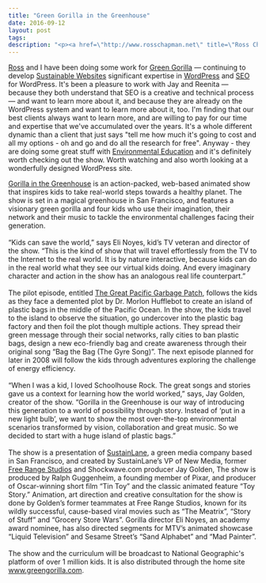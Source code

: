 ```yaml
---
title: "Green Gorilla in the Greenhouse"
date: 2016-09-12
layout: post
tags: 
description: "<p><a href=\"http://www.rosschapman.net\" title=\"Ross Chapman\">Ross</a> and I have been doing some work for <a href=\"http://greengorilla.com\" title=\"Green Gorilla\">Green Gorilla</a> &#8212; continuing to develop <a href=\"http://www.sustainablewebsites.com\" title=\"Green Web Hosting\">Sustainable Websites</a> significant expertise in <a href=\"http://www.wordpress.org\" title=\"a blogging platform that can be used as a content management system\">WordPress</a> and <a href=\"http://ma.gnolia.com/people/ivanoats/tags/seo\" title=\"Search Engine Optimization Bookmarks\">SEO</a> for WordPress. It's been a pleasure to work with Jay and Reenita &#8212; because they both understand that SEO is a creative and technical process &#8212; and want to learn more about it, and because they are already on the WordPress system and want to learn more about it, too. I'm finding that our best clients always want to learn more, and are willing to pay for our time and expertise that we've accumulated over the years. It's a whole different dynamic than a client that just says \"tell me how much it's going to cost and all my options - oh and go and do all the research for free\". Anyway - they are doing some great stuff with <a href=\"http://www.greengorilla.com/\" title=\"Educational Environmental TV show for Kids\">Environmental Education</a> and it's definitely worth checking out the show. Worth watching and also worth looking at a wonderfully designed WordPress site.</p>"
---
```

<p><a href="http://www.rosschapman.net" title="Ross Chapman">Ross</a> and I have been doing some work for <a href="http://greengorilla.com" title="Green Gorilla">Green Gorilla</a> &#8212; continuing to develop <a href="http://www.sustainablewebsites.com" title="Green Web Hosting">Sustainable Websites</a> significant expertise in <a href="http://www.wordpress.org" title="a blogging platform that can be used as a content management system">WordPress</a> and <a href="http://ma.gnolia.com/people/ivanoats/tags/seo" title="Search Engine Optimization Bookmarks">SEO</a> for WordPress. It's been a pleasure to work with Jay and Reenita &#8212; because they both understand that SEO is a creative and technical process &#8212; and want to learn more about it, and because they are already on the WordPress system and want to learn more about it, too. I'm finding that our best clients always want to learn more, and are willing to pay for our time and expertise that we've accumulated over the years. It's a whole different dynamic than a client that just says "tell me how much it's going to cost and all my options - oh and go and do all the research for free". Anyway - they are doing some great stuff with <a href="http://www.greengorilla.com/" title="Educational Environmental TV show for Kids">Environmental Education</a> and it's definitely worth checking out the show. Worth watching and also worth looking at a wonderfully designed WordPress site.</p>
<p><a href="http://www.greengorilla.com/" title="Educational Environmental TV show for Kids">Gorilla in the Greenhouse</a> is an action-packed, web-based animated show that inspires kids to take real-world steps towards a healthy planet. The show is set in a magical greenhouse in San Francisco, and features a visionary green gorilla and four kids who use their imagination, their network and their music to tackle the environmental challenges facing their generation.<br />
<br />
&#8220;Kids can save the world,&#8221; says Eli Noyes, kid&#8217;s TV veteran and director of the show. &#8220;This is the kind of show that will travel effortlessly from the TV to the Internet to the real world. It is by nature interactive, because kids can do in the real world what they see our virtual kids doing. And every imaginary character and action in the show has an analogous real life counterpart.&#8221;<br />
<br />
The pilot episode, entitled <a href="http://www.greengorilla.com/video-post/great-pacific-garbage-patch" title="watch the episode">The Great Pacific Garbage Patch</a>, follows the kids as they face a demented plot by Dr. Morlon Hufflebot to create an island of plastic bags in the middle of the Pacific Ocean. In the show, the kids travel to the island to observe the situation, go undercover into the plastic bag factory and then foil the plot though multiple actions. They spread their green message through their social networks, rally cities to ban plastic bags, design a new eco-friendly bag and create awareness through their original song &#8220;Bag the Bag (The Gyre Song)&#8221;. The next episode planned for later in 2008 will follow the kids through adventures exploring the challenge of energy efficiency.<br />
<br />
&#8220;When I was a kid, I loved Schoolhouse Rock. The great songs and stories gave us a context for learning how the world worked,&#8221; says, Jay Golden, creator of the show. &#8220;Gorilla in the Greenhouse is our way of introducing this generation to a world of possibility through story. Instead of &#8216;put in a new light bulb&#8217;, we want to show the most over-the-top environmental scenarios transformed by vision, collaboration and great music. So we decided to start with a huge island of plastic bags.&#8221;<br />
<br />
The show is a presentation of <a href="http://www.sustainlane.com/" title="Green Living Directory">SustainLane</a>, a green media company based in San Francisco, and created by SustainLane&#8217;s VP of New Media, former <a href="http://www.freerangestudios.com/">Free Range Studios</a> and Shockwave.com producer Jay Golden, The show is produced by Ralph Guggenheim, a founding member of Pixar, and producer of Oscar-winning short film &#8220;Tin Toy&#8221; and the classic animated feature &#8220;Toy Story.&#8221; Animation, art direction and creative consultation for the show is done by Golden&#8217;s former teammates at Free Range Studios, known for its wildly successful, cause-based viral movies such as &#8220;The Meatrix&#8221;, &#8220;Story of Stuff&#8221; and &#8220;Grocery Store Wars&#8221;. Gorilla director Eli Noyes, an academy award nominee, has also directed segments for MTV&#8217;s animated showcase &#8220;Liquid Television&#8221; and Sesame Street&#8217;s &#8220;Sand Alphabet&#8221; and &#8220;Mad Painter&#8221;.<br />
<br />
The show and the curriculum will be broadcast to National Geographic's platform of over 1 million kids. It is also distributed through the home site <a href="http://www.greengorilla.com/">www.greengorilla.com</a>.<br /></p>
